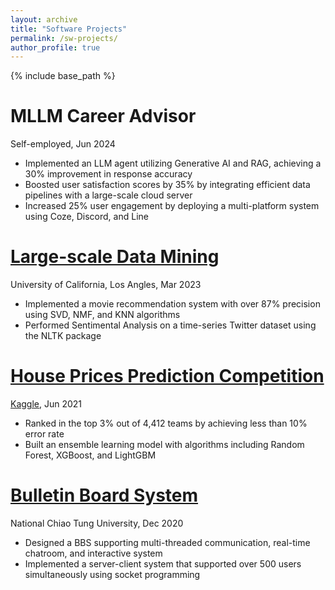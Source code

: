 ```yaml
---
layout: archive
title: "Software Projects"
permalink: /sw-projects/
author_profile: true
---
```


{% include base_path %}

# MLLM Career Advisor
Self-employed, Jun 2024
  * Implemented an LLM agent utilizing Generative AI and RAG, achieving a 30% improvement in response accuracy
  * Boosted user satisfaction scores by 35% by integrating efficient data pipelines with a large-scale cloud server
  * Increased 25% user engagement by deploying a multi-platform system using Coze, Discord, and Line

# [**Large-scale Data Mining**](https://github.com/pinhan-chen/large_scale_data_mining)
University of California, Los Angles, Mar 2023
  * Implemented a movie recommendation system with over 87% precision using SVD, NMF, and KNN algorithms
  * Performed Sentimental Analysis on a time-series Twitter dataset using the NLTK package

# [**House Prices Prediction Competition**](https://github.com/pinhan-chen/house_price_prediction)
[Kaggle](https://www.kaggle.com/competitions/house-prices-advanced-regression-techniques), Jun 2021
  * Ranked in the top 3% out of 4,412 teams by achieving less than 10% error rate
  * Built an ensemble learning model with algorithms including Random Forest, XGBoost, and LightGBM

# [**Bulletin Board System**](https://github.com/pinhan-chen/BBS)
National Chiao Tung University, Dec 2020
  * Designed a BBS supporting multi-threaded communication, real-time chatroom, and interactive system
  * Implemented a server-client system that supported over 500 users simultaneously using socket programming



<!-- Publications
======
  <ul>{% for post in site.publications reversed %}
    {% include archive-single-cv.html %}
  {% endfor %}</ul>
  
Talks
======
  <ul>{% for post in site.talks reversed %}
    {% include archive-single-talk-cv.html  %}
  {% endfor %}</ul>
  
Teaching
======
  <ul>{% for post in site.teaching reversed %}
    {% include archive-single-cv.html %}
  {% endfor %}</ul> -->
  
<!-- Service and leadership
======
* Currently signed in to 43 different slack teams -->
